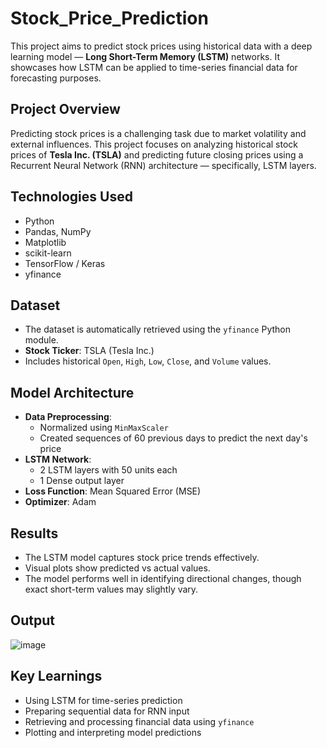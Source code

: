 # Stock_Price_Prediction

This project aims to predict stock prices using historical data with a deep learning model — **Long Short-Term Memory (LSTM)** networks. It showcases how LSTM can be applied to time-series financial data for forecasting purposes.

## Project Overview

Predicting stock prices is a challenging task due to market volatility and external influences. This project focuses on analyzing historical stock prices of **Tesla Inc. (TSLA)** and predicting future closing prices using a Recurrent Neural Network (RNN) architecture — specifically, LSTM layers.

## Technologies Used

- Python  
- Pandas, NumPy  
- Matplotlib  
- scikit-learn  
- TensorFlow / Keras  
- yfinance  

## Dataset

- The dataset is automatically retrieved using the `yfinance` Python module.  
- **Stock Ticker**: TSLA (Tesla Inc.)  
- Includes historical `Open`, `High`, `Low`, `Close`, and `Volume` values.  

## Model Architecture

- **Data Preprocessing**:  
  - Normalized using `MinMaxScaler`  
  - Created sequences of 60 previous days to predict the next day's price  
- **LSTM Network**:  
  - 2 LSTM layers with 50 units each  
  - 1 Dense output layer  
- **Loss Function**: Mean Squared Error (MSE)  
- **Optimizer**: Adam  

## Results

- The LSTM model captures stock price trends effectively.  
- Visual plots show predicted vs actual values.  
- The model performs well in identifying directional changes, though exact short-term values may slightly vary.  

## Output
![image](https://github.com/user-attachments/assets/7880174d-fdba-44c7-baab-7c5825eb2e39)

## Key Learnings

- Using LSTM for time-series prediction  
- Preparing sequential data for RNN input  
- Retrieving and processing financial data using `yfinance`  
- Plotting and interpreting model predictions  

